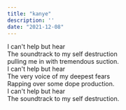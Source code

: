 ```yaml
---
title: "kanye"
description: ''
date: "2021-12-08"
---
```

I can't help but hear     
The soundtrack to my self destruction     
pulling me in with tremendous suction.     
I can't help but hear     
The very voice of my deepest fears     
Rapping over some dope production.     
I can't help but hear     
The soundtrack to my self destruction.     
     
     
